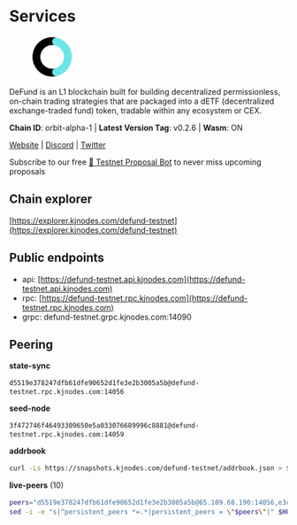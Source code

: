 # Services

<figure><img src="https://raw.githubusercontent.com/kj89/cosmos-images/main/logos/defund.png" alt=""><figcaption></figcaption></figure>

DeFund is an L1 blockchain built for building decentralized permissionless,  on-chain trading strategies that are packaged into a dETF (decentralized  exchange-traded fund) token, tradable within any ecosystem or CEX.

**Chain ID**: orbit-alpha-1 | **Latest Version Tag**: v0.2.6 | **Wasm**: ON

[Website](https://www.defund.app) | [Discord](https://discord.gg/FV26pRPZ3P) | [Twitter](https://twitter.com/defund_finance)



Subscribe to our free [🤖 Testnet Proposal Bot](https://t.me/kjnodes_testnet_proposal_bot) to never miss upcoming proposals


## Chain explorer
[https://explorer.kjnodes.com/defund-testnet](https://explorer.kjnodes.com/defund-testnet)

## Public endpoints

* api: [https://defund-testnet.api.kjnodes.com](https://defund-testnet.api.kjnodes.com)
* rpc: [https://defund-testnet.rpc.kjnodes.com](https://defund-testnet.rpc.kjnodes.com)
* grpc: defund-testnet.grpc.kjnodes.com:14090

## Peering

**state-sync**

```text
d5519e378247dfb61dfe90652d1fe3e2b3005a5b@defund-testnet.rpc.kjnodes.com:14056
```

**seed-node**

```text
3f472746f46493309650e5a033076689996c8881@defund-testnet.rpc.kjnodes.com:14059
```

**addrbook**
```bash
curl -Ls https://snapshots.kjnodes.com/defund-testnet/addrbook.json > $HOME/.defund/config/addrbook.json
```

**live-peers** (10)
```bash
peers="d5519e378247dfb61dfe90652d1fe3e2b3005a5b@65.109.68.190:14056,e3c348467a8c88c0f65e2ca8a71875d2a384b8b4@185.16.39.19:60656,ba0abf77c2dec230a7ae06b32d1abf63dbd48642@5.9.82.120:60656,7a3c4079964eaca46f63f9a4ba37997ae55bee60@45.85.249.93:27656,bc934501cffc27940d96e7775b6b8ae5122604ab@185.185.80.195:28656,04ff1f98174b35960d8bc2d10bf0da1406f7028b@194.146.12.215:27656,f417252166d6508a75371573f3c12e8abca238a5@65.108.108.52:13656,2baafe4a84af72b223c1ae41f71fc67471a8676b@185.198.27.65:27656,59a9547d142660795cc8cff437a5b780025a8577@109.123.243.33:27656,c1c6cf5859c43fb3acd19ccdb78a4caa0a151ff7@45.85.249.107:27656"
sed -i -e "s|^persistent_peers *=.*|persistent_peers = \"$peers\"|" $HOME/.defund/config/config.toml
```
